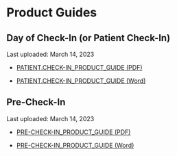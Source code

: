 # Product Guides

## Day of Check-In (or Patient Check-In)

Last uploaded: March 14, 2023

- [PATIENT.CHECK-IN_PRODUCT_GUIDE (PDF)](https://github.com/department-of-veterans-affairs/va.gov-team/files/10973379/PATIENT.CHECK-IN_PRODUCT_GUIDE.pdf)

- [PATIENT.CHECK-IN_PRODUCT_GUIDE (Word)](https://github.com/department-of-veterans-affairs/va.gov-team/files/10973384/PATIENT.CHECK-IN_PRODUCT_GUIDE.docx)


## Pre-Check-In

Last uploaded: March 14, 2023

- [PRE-CHECK-IN_PRODUCT_GUIDE (PDF)](https://github.com/department-of-veterans-affairs/va.gov-team/files/10973400/PRE-CHECK-IN_PRODUCT_GUIDE.pdf)

- [PRE-CHECK-IN_PRODUCT_GUIDE (Word)](https://github.com/department-of-veterans-affairs/va.gov-team/files/10973404/PRE-CHECK-IN_PRODUCT_GUIDE.docx)

